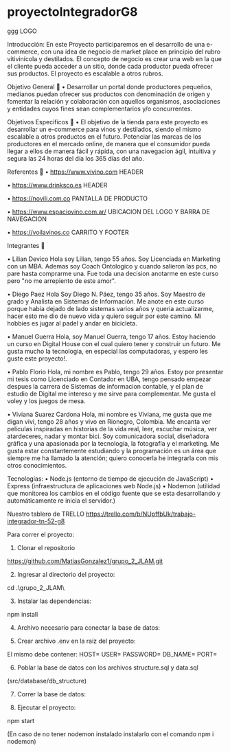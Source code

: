 # proyectoIntegradorG8
ggg
LOGO

Introducción:
En este Proyecto participaremos en el desarrollo de una e-commerce, con una idea de negocio de market place en principio del rubro vitivinícola y destilados. El concepto de negocio es crear una web en la que el cliente pueda acceder a un sitio, donde cada productor pueda ofrecer sus productos. El proyecto es escalable a otros rubros.

Objetivo General 🎯
•	Desarrollar un portal donde productores pequeños, medianos puedan ofrecer sus productos con denominación de origen y fomentar la relación y colaboración con aquellos organismos, asociaciones y entidades cuyos fines sean complementarios y/o concurrentes.

Objetivos Especificos 🎯
•	El objetivo de la tienda para este proyecto es desarrollar un e-commerce para vinos y destilados, siendo el mismo escalable a otros productos en el futuro. Potenciar las marcas de los productores en el mercado online, de manera que el consumidor pueda llegar a ellos de manera fácil y rápida, con una navegacion ágil, intuitiva y segura las 24 horas del día los 365 días del año.

Referentes 📝
•	https://www.vivino.com
HEADER

•	https://www.drinksco.es
HEADER

•	https://novili.com.co
PANTALLA DE PRODUCTO

•	https://www.espaciovino.com.ar/
UBICACION DEL LOGO Y BARRA DE NAVEGACION

•	https://voilavinos.co
CARRITO Y FOOTER

Integrantes 🍷  

•	Lilian Devico
Hola soy Lilian, tengo 55 años. Soy Licenciada en Marketing con un MBA. Ademas soy Coach Ontologico y cuando salieron las pcs, no pare hasta comprarme una. Fue toda una decision anotarme en este curso pero "no me arrepiento de este amor". 

•	Diego Paez
Hola Soy Diego N. Páez, tengo 35 años. Soy Maestro de grado y Analista en Sistemas de Información. Me anote en este curso porque habia dejado de lado sistemas varios años y queria actualizarme, hacer esto me dio de nuevo vida y quiero seguir por este camino. Mi hobbies es jugar al padel y andar en bicicleta.

•	Manuel Guerra
Hola, soy Manuel Guerra, tengo 17 años. Estoy haciendo un curso en Digital House con el cual quiero tener y construir un futuro. Me gusta mucho la tecnologia, en especial las computadoras, y espero les guste este proyecto!.

•	Pablo Florio
Hola, mi nombre es Pablo, tengo 29 años. Estoy por presentar mi tesis como Licenciado en Contador en UBA, tengo pensado empezar despues la carrera de Sistemas de informacion contable, y el plan de estudio de Digital me intereso y me sirve para complementar. Me gusta el voley y los juegos de mesa.

•	Viviana Suarez Cardona
Hola, mi nombre es Viviana, me gusta que me digan vivi, tengo 28 años y vivo en Rionegro, Colombia. Me encanta ver películas inspiradas en historias de la vida real, leer, escuchar música, ver atardeceres, nadar y montar bici. Soy comunicadora social, diseñadora gráfica y una apasionada por la tecnología, la fotografía y el marketing. Me gusta estar constantemente estudiando y la programación es un área que siempre me ha llamado la atención; quiero conocerla he integrarla con mis otros conocimientos. 

Tecnologías:
•	Node.js (entorno de tiempo de ejecución de JavaScript)
•	Express (infraestructura de aplicaciones web Node.js)
•	Nodemon (utilidad que monitorea los cambios en el código fuente que se esta desarrollando y automáticamente re inicia el servidor.)

Nuestro tablero de TRELLO
https://trello.com/b/NUpffbUk/trabajo-integrador-tn-52-g8

Para correr el proyecto:
1.	Clonar el repositorio

https://github.com/MatiasGonzalez1/grupo_2_JLAM.git

2.	Ingresar al directorio del proyecto:

cd .\grupo_2_JLAM\

3.	Instalar las dependencias:

npm install

4.	Archivo necesario para conectar la base de datos:

5.	Crear archivo .env en la raiz del proyecto:


El mismo debe contener: 
HOST=
USER=
PASSWORD=
DB_NAME=
PORT=

6.	Poblar la base de datos con los archivos structure.sql y data.sql

(src/database/db_structure)

7.	Correr la base de datos:

8.	Ejecutar el proyecto:

npm start

(En caso de no tener nodemon instalado instalarlo con el comando npm i nodemon)
